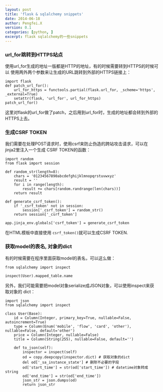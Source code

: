 ```yaml
---
layout: post
title: 'flask & sqlalchemy snippets'
date: 2014-06-18
author: Pengfei.X
version: 0.1
categories: [python, ]
excerpt: flask sqlalchemy的一些snippets
---
```



### url_for跳转到HTTPS站点

使用url_for生成的地址一版都是HTTP的地址，有的时候需要转到HTTPS的时候可以
使用两外两个参数来让生成的URL跳转到外部的HTTPS链接上：

    import flask
    def patch_url_for():
        url_for_https = functools.partial(flask.url_for, _scheme='https', _external=True)
        setattr(flask, 'url_for', url_for_https)
    patch_url_for()

这里对flask的url_for做了patch，之后用到url_for时，生成的地址都会转到外部的HTTPS上去。


### 生成CSRF TOKEN

我们需要在处理POST请求时，使用csrf来防止伪造的跨站攻击请求，可以在jinja2里注入一个生成
CSRF TOKEN的函数：

    import random
    from flask import session

    def random_str(length=8):
        chars = '01234567890abcdefghijklmnopqrstuvwxyz'
        result = ''
        for i in range(length):
            result += chars[random.randrange(len(chars))]
        return result

    def generate_csrf_token():
        if '_csrf_token' not in session:
            session['_csrf_token'] = random_str()
        return session['_csrf_token']

    app.jinja_env.globals['csrf_token'] = generate_csrf_token

在HTML模板中直接使用 `csrf_token()`就可以生成CSRF TOKEN.


### 获取model的表名, 对象的dict

有的时候需要在程序里面获取model的表名，可以这么做：

    from sqlalchemy import inspect

    inspect(User).mapped_table.name


另外，我们可能需要把model对象serialize成JSON对象，可以使用inspect来获取对象的
dict：

    import json
    from sqlalchemy import inspect

    class User(Base):
        id = Column(Integer, primary_key=True, nullable=False, autoincrement=True)
        type = Column(Enum('mobile', 'flow', 'card', 'other'), nullable=False, default='other')
        price = Column(Integer, nullable=False)
        title = Column(String(255), nullable=False, default='')

        def to_json(self):
            inspector = inspect(self)
            od = copy.deepcopy(inspector.dict) # 获取对象的dict
            del od['_sa_instance_state'] # 删除不必要的字段
            od['start_time'] = str(od['start_time']) # datetime对象转成string
            od['end_time'] = str(od['end_time'])
            json_str = json.dumps(od)
            return json_str
